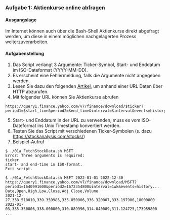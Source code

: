 ### Aufgabe 1: Aktienkurse online abfragen
#### Ausgangslage
Im Internet können auch über die Bash-Shell Aktienkurse direkt abgefragt werden, 
um diese in einem möglichen nachgelagerten Prozess weiterzuverarbeiten.

#### Aufgabenstellung
1. Das Script verlangt 3 Argumente: Ticker-Symbol, Start- und Enddatum im ISO-Dateformat (YYYY-MM-DD).
2. Es erscheint eine Fehlermeldung, falls die Argumente nicht angegeben werden. 
3. Lesen Sie dazu den folgenden [Artikel](https://flaviocopes.com/http-curl/), um anhand einer URL
Daten über HTTP abzurufen. 
4. Mit folgender URL können Sie Aktienkurse abrufen 
```
https://query1.finance.yahoo.com/v7/finance/download/$ticker?period1=$start_time&period2=$end_time&interval=$interval&events=history"
```
5. Start- und Enddatum in der URL zu verwenden, muss es vom ISO-Dateformat ins Unix Timestamp konvertiert werden.
6. Testen Sie das Script mit verschiedenen Ticker-Symbolen (s. dazu https://stockanalysis.com/stocks/)
7. Beispiel-Aufruf
```
$ ./01a_FetchStockData.sh MSFT                                                                   
Error: Three arguments is required:
ticker                            
start- and end-time in ISO-format.
Exit script.                      

$ ./01a_FetchStockData.sh MSFT 2022-01-01 2022-12-30
https://query1.finance.yahoo.com/v7/finance/download/MSFT?period1=1640991600&period2=1672354800&interval=1wk&events=history...
Date,Open,High,Low,Close,Adj Close,Volume
2021-12-27,338.510010,339.359985,335.850006,336.320007,333.197906,18000800
2022-01-03,335.350006,338.000000,310.089996,314.040009,311.124725,173959800
...
```

